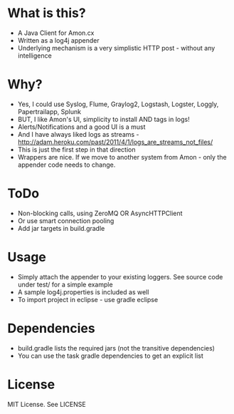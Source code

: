 What is this?
=============
- A Java Client for Amon.cx
- Written as a log4j appender
- Underlying mechanism is a very simplistic HTTP post - without any intelligence

Why?
====
- Yes, I could use Syslog, Flume, Graylog2, Logstash, Logster, Loggly, Papertrailapp, Splunk
- BUT, I like Amon's UI, simplicity to install AND tags in logs!
- Alerts/Notifications and a good UI is a must
- And I have always liked logs as streams - http://adam.heroku.com/past/2011/4/1/logs_are_streams_not_files/
- This is just the first step in that direction
- Wrappers are nice. If we move to another system from Amon - only the appender code needs to change. 

ToDo
=====
- Non-blocking calls, using ZeroMQ OR AsyncHTTPClient
- Or use smart connection pooling
- Add jar targets in build.gradle

Usage
=====
- Simply attach the appender to your existing loggers. See source code under test/ for a simple example
- A sample log4j.properties is included as well
- To import project in eclipse - use gradle eclipse

Dependencies
============
- build.gradle lists the required jars (not the transitive dependencies)
- You can use the task gradle dependencies to get an explicit list

License
=======
MIT License. See LICENSE
